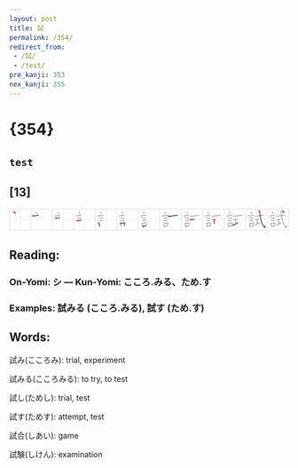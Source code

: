 ```yaml
---
layout: post
title: 試
permalink: /354/
redirect_from:
 - /試/
 - /test/
pre_kanji: 353
nex_kanji: 355
---
```


# {354}

## `test`

## [13]

<div class="stroke"><img src="../images/E8A9A6.png" /></div>

## Reading:

### On-Yomi: シ &mdash; Kun-Yomi: こころ.みる、ため.す

### Examples: 試みる (こころ.みる), 試す (ため.す)

## Words:

試み(こころみ): trial, experiment

試みる(こころみる): to try, to test

試し(ためし): trial, test

試す(ためす): attempt, test

試合(しあい): game

試験(しけん): examination
